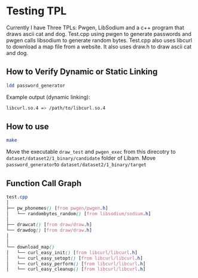 # Testing TPL 

Currently I have Three TPLs: Pwgen, LibSodium and a c++ program that draws ascii cat and dog. Test.cpp using pwgen to generate passwords and pwgen calls libsodium to generate random bytes. Test.cpp also uses libcurl to download a map file from a website. It also uses draw.h to draw ascii cat and dog.


## How to Verify Dynamic or Static Linking

```bash
ldd password_generator
```
Example output (dynamic linking):
```bash
libcurl.so.4 => /path/to/libcurl.so.4
```



## How to use
```bash
make
```
Move the executable `draw_test` and `pwgen_exec` from this direcotry to `dataset/dataset2/1_binary/candidate` folder of Libam. Move `password_generator`to   `dataset/dataset2/1_binary/target` 

## Function Call Graph
```scss
test.cpp
│
├── pw_phonemes() [from pwgen/pwgen.h]
│   └── randombytes_random() [from libsodium/sodium.h]
│
├── drawcat() [from draw/draw.h]
└── drawdog() [from draw/draw.h]
│
│
└── download_map()
│   └── curl_easy_init() [from libcurl/libcurl.h]
│   └── curl_easy_setopt() [from libcurl/libcurl.h]
│   └── curl_easy_perform() [from libcurl/libcurl.h]
│   └── curl_easy_cleanup() [from libcurl/libcurl.h]
```